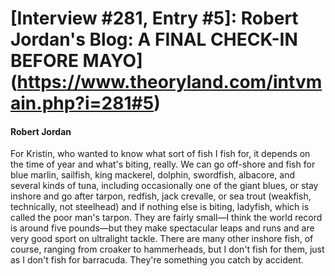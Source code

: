 # [Interview #281, Entry #5]: Robert Jordan's Blog: A FINAL CHECK-IN BEFORE MAYO](https://www.theoryland.com/intvmain.php?i=281#5)

#### Robert Jordan

For Kristin, who wanted to know what sort of fish I fish for, it depends on the time of year and what's biting, really. We can go off-shore and fish for blue marlin, sailfish, king mackerel, dolphin, swordfish, albacore, and several kinds of tuna, including occasionally one of the giant blues, or stay inshore and go after tarpon, redfish, jack crevalle, or sea trout (weakfish, technically, not steelhead) and if nothing else is biting, ladyfish, which is called the poor man's tarpon. They are fairly small—I think the world record is around five pounds—but they make spectacular leaps and runs and are very good sport on ultralight tackle. There are many other inshore fish, of course, ranging from croaker to hammerheads, but I don't fish for them, just as I don't fish for barracuda. They're something you catch by accident.


